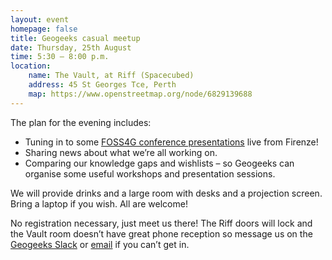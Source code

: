 ```yaml
---
layout: event
homepage: false
title: Geogeeks casual meetup
date: Thursday, 25th August
time: 5:30 – 8:00 p.m.
location:
    name: The Vault, at Riff (Spacecubed)
    address: 45 St Georges Tce, Perth
    map: https://www.openstreetmap.org/node/6829139688
---
```

The plan for the evening includes:

* Tuning in to some [FOSS4G conference presentations](https://2022.foss4g.org/schedule_general.php#2022-08-25) live from Firenze!
* Sharing news about what we’re all working on.
* Comparing our knowledge gaps and wishlists – so Geogeeks can organise some useful workshops and presentation sessions.

We will provide drinks and a large room with desks and a projection screen. Bring a laptop if you wish. All are welcome!

No registration necessary, just meet us there! The Riff doors will lock and the Vault room doesn’t have great phone reception
so message us on the [Geogeeks Slack](https://join.slack.com/t/geogeeks/shared_invite/zt-13fnotoqb-YkyMTmvwZEB_nDUis_30hw)
or [email](mailto:geogeeks.perth@gmail.com) if you can’t get in.
